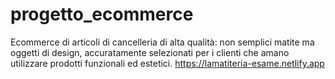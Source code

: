 # progetto_ecommerce
Ecommerce di articoli di cancelleria di alta qualità: non semplici matite ma oggetti di design, accuratamente selezionati per i clienti che amano utilizzare prodotti funzionali ed estetici. 
https://lamatiteria-esame.netlify.app
